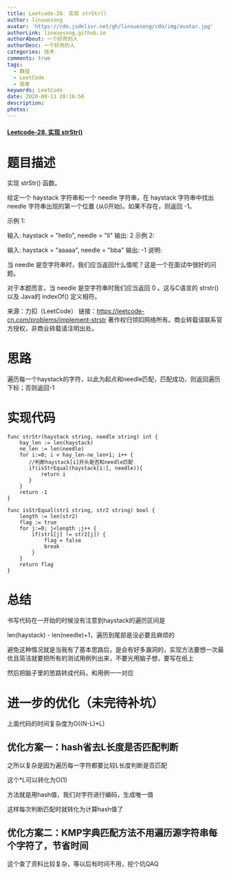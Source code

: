 ```yaml
---
title: Leetcode-28. 实现 strStr()
author: linxuesong
avatar: 'https://cdn.jsdelivr.net/gh/linxuesong/cdn/img/avatar.jpg'
authorLink: linxuesong.github.io
authorAbout: 一个好奇的人
authorDesc: 一个好奇的人
categories: 技术
comments: true
tags:
  - 数组
  - LeetCode
  - 简单
keywords: LeetCode
date: 2020-08-11 20:16:50
description:
photos:
---
```

#### [Leetcode-28. 实现 strStr()](https://leetcode-cn.com/problems/implement-strstr/)

# 题目描述	

实现 strStr() 函数。

给定一个 haystack 字符串和一个 needle 字符串，在 haystack 字符串中找出 needle 字符串出现的第一个位置 (从0开始)。如果不存在，则返回  -1。

示例 1:

输入: haystack = "hello", needle = "ll"
输出: 2
示例 2:

输入: haystack = "aaaaa", needle = "bba"
输出: -1
说明:

当 needle 是空字符串时，我们应当返回什么值呢？这是一个在面试中很好的问题。

对于本题而言，当 needle 是空字符串时我们应当返回 0 。这与C语言的 strstr() 以及 Java的 indexOf() 定义相符。

来源：力扣（LeetCode）
链接：https://leetcode-cn.com/problems/implement-strstr
著作权归领扣网络所有。商业转载请联系官方授权，非商业转载请注明出处。



# 思路

遍历每一个haystack的字符，以此为起点和needle匹配，匹配成功，则返回遍历下标；否则返回-1

# 实现代码

````
func strStr(haystack string, needle string) int {
    hay_len := len(haystack)
    ne_len := len(needle)
    for i:=0; i < hay_len-ne_len+1; i++ {
       //判断haystack[i]开头是否和needle匹配
       if(isStrEqual(haystack[i:], needle)){
           return i
       }
    }
    return -1
}

func isStrEqual(str1 string, str2 string) bool {
    length := len(str2)
    flag := true
    for j:=0; j<length ;j++ {
        if(str1[j] != str2[j]) {
            flag = false
            break
        }
    } 
    return flag
}
````

# 总结

书写代码在一开始的时候没有注意到haystack的遍历区间是

len(haystack) - len(needle)+1，遍历到尾部是没必要且麻烦的



避免这种情况就是当我有了基本思路后，是会有好多漏洞的，实现方法要想一次最优且简洁就要把所有的测试用例列出来，不要光用脑子想，要写在纸上

然后把脑子里的思路转成代码，和用例一一对应

# 进一步的优化（未完待补坑）

上面代码的时间复杂度为O((N-L)*L)

## 优化方案一：hash省去L长度是否匹配判断

之所以复杂是因为遍历每一字符都要比较L长度判断是否匹配

这个*L可以转化为O(1)

方法就是用hash值，我们对字符进行编码，生成唯一值

这样每次判断匹配时就转化为计算hash值了

## 优化方案二：KMP字典匹配方法不用遍历源字符串每个字符了，节省时间

这个查了资料比较复杂，等以后有时间不用，挖个坑QAQ